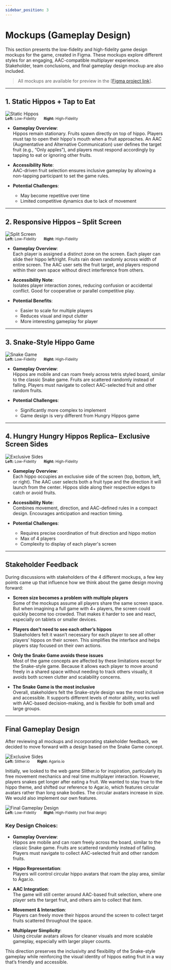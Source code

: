 ```yaml
---
sidebar_position: 3
---
```


# Mockups (Gameplay Design)

This section presents the low-fidelity and high-fidelity game design mockups for the game, created in Figma. These mockups explore different styles for an engaging, AAC-compatible multiplayer experience. Stakeholder, team conclusions, and final gameplay design mockup are also included.

> All mockups are available for preview in the [[Figma project link](https://www.figma.com/design/kF9uAD0Apu4SL2jEjisWbQ/AAC-Hungry-Hippo?node-id=212-279&t=vFsFYqKEPL8jwgvC-1)].

---

## 1. **Static Hippos + Tap to Eat**

![Static Hippos](../../assets/mock1.png)  
<sub>**Left:** Low-Fidelity  **Right:** High-Fidelity</sub>

- **Gameplay Overview**:  
  Hippos remain stationary. Fruits spawn directly on top of hippo. Players must tap to open their hippo's mouth when a fruit approaches. An AAC (Augmentative and Alternative Communication) user defines the target fruit (e.g., “Only apples”), and players must respond accordingly by tapping to eat or ignoring other fruits.

- **Accessibility Note**:  
  AAC-driven fruit selection ensures inclusive gameplay by allowing a non-tapping participant to set the game rules.

- **Potential Challenges**:  
  - May become repetitive over time  
  - Limited competitive dynamics due to lack of movement

---

## 2. **Responsive Hippos – Split Screen**

![Split Screen](../../assets/mock3.png)  
<sub>**Left:** Low-Fidelity  **Right:** High-Fidelity</sub>

- **Gameplay Overview**:  
  Each player is assigned a distinct zone on the screen. Each player can slide their hippo left/right. Fruits rain down randomly across width of entire screen. The AAC user sets the fruit target, and players respond within their own space without direct interference from others.

- **Accessibility Note**:  
  Isolates player interaction zones, reducing confusion or accidental conflict. Good for cooperative or parallel competitive play.

- **Potential Benefits**:  
  - Easier to scale for multiple players  
  - Reduces visual and input clutter
  - More interesting gameplay for player

---

## 3. **Snake-Style Hippo Game**

![Snake Game](../../assets/mock2.png)  
<sub>**Left:** Low-Fidelity  **Right:** High-Fidelity</sub>

- **Gameplay Overview**:  
  Hippos are mobile and can roam freely across tetris styled board, similar to the classic Snake game. Fruits are scattered randomly instead of falling. Players must navigate to collect AAC-selected fruit and other random fruits.

- **Potential Challenges**:  
  - Significantly more complex to implement  
  - Game design is very different from Hungry Hippos game

---

## 4. **Hungry Hungry Hippos Replica– Exclusive Screen Sides**

![Exclusive Sides](../../assets/mock4.png)  
<sub>**Left:** Low-Fidelity  **Right:** High-Fidelity</sub>

- **Gameplay Overview**:  
  Each hippo occupies an exclusive side of the screen (top, bottom, left, or right). The AAC user selects both a fruit type and the direction it will launch from the center. Hippos slide along their respective edges to catch or avoid fruits.

- **Accessibility Note**:  
  Combines movement, direction, and AAC-defined rules in a compact design. Encourages anticipation and reaction timing.

- **Potential Challenges**:  
  - Requires precise coordination of fruit direction and hippo motion  
  - Max of 4 players
  - Complexity to display of each player's screen

---

## Stakeholder Feedback

During discussions with stakeholders of the 4 different mockups, a few key points came up that influence how we think about the game design moving forward:

- **Screen size becomes a problem with multiple players**  
  Some of the mockups assume all players share the same screen space. But when imagining a full game with 4+ players, the screen could quickly become too crowded. That makes it harder to see and react, especially on tablets or smaller devices.

- **Players don’t need to see each other’s hippos**  
  Stakeholders felt it wasn’t necessary for each player to see all other players’ hippos on their screen. This simplifies the interface and helps players stay focused on their own actions.

- **Only the Snake Game avoids these issues**  
  Most of the game concepts are affected by these limitations except for the Snake-style game. Because it allows each player to move around freely in a shared space without needing to track others visually, it avoids both screen clutter and scalability concerns.

- **The Snake Game is the most inclusive**  
  Overall, stakeholders felt the Snake-style design was the most inclusive and accessible. It supports different levels of motor ability, works well with AAC-based decision-making, and is flexible for both small and large groups.

---

## Final Gameplay Design

After reviewing all mockups and incorporating stakeholder feedback, we decided to move forward with a design based on the Snake Game concept.

![Exclusive Sides](../../assets/slitherAgario.png)  
<sub>**Left:** Slither.io  **Right:** Agario.io</sub>

Initially, we looked to the web game Slither.io for inspiration, particularly its free movement mechanics and real time multiplayer interaction. However, players snakes get longer after eating a fruit. We wanted to stay true to the hippo theme, and shifted our reference to Agar.io, which features circular avatars rather than long snake bodies. The circular avatars increase in size. We would also implement our own features.

![Final Gameplay Design](../../assets/mock5.png)  
<sub>**Left:** Low-Fidelity  **Right:** High-Fidelity (not final deign)</sub>

### Key Design Choices:

- **Gameplay Overview**:  
  Hippos are mobile and can roam freely across the board, similar to the classic Snake game. Fruits are scattered randomly instead of falling. Players must navigate to collect AAC-selected fruit and other random fruits.

- **Hippo Representation**:  
  Players will control circular hippo avatars that roam the play area, similar to Agar.io.

- **AAC Integration**:  
  The game will still center around AAC-based fruit selection, where one player sets the target fruit, and others aim to collect that item.

- **Movement & Interaction**:  
  Players can freely move their hippos around the screen to collect target fruits scattered throughout the space.

- **Multiplayer Simplicity**:  
  Using circular avatars allows for cleaner visuals and more scalable gameplay, especially with larger player counts.

This direction preserves the inclusivity and flexibility of the Snake-style gameplay while reinforcing the visual identity of hippos eating fruit in a way that’s friendly and accessible.
